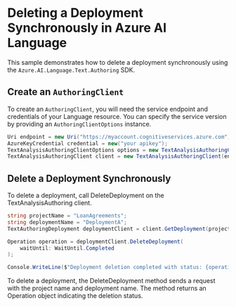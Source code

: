 # Deleting a Deployment Synchronously in Azure AI Language

This sample demonstrates how to delete a deployment synchronously using the `Azure.AI.Language.Text.Authoring` SDK.

## Create an `AuthoringClient`

To create an `AuthoringClient`, you will need the service endpoint and credentials of your Language resource. You can specify the service version by providing an `AuthoringClientOptions` instance.

```C# Snippet:CreateTextAuthoringClientForSpecificApiVersion
Uri endpoint = new Uri("https://myaccount.cognitiveservices.azure.com");
AzureKeyCredential credential = new("your apikey");
TextAnalysisAuthoringClientOptions options = new TextAnalysisAuthoringClientOptions(TextAnalysisAuthoringClientOptions.ServiceVersion.V2024_11_15_Preview);
TextAnalysisAuthoringClient client = new TextAnalysisAuthoringClient(endpoint, credential, options);
```

## Delete a Deployment Synchronously

To delete a deployment, call DeleteDeployment on the TextAnalysisAuthoring client.

```C# Snippet:Sample12_TextAuthoring_DeleteDeployment
string projectName = "LoanAgreements";
string deploymentName = "DeploymentA";
TextAuthoringDeployment deploymentClient = client.GetDeployment(projectName, deploymentName);

Operation operation = deploymentClient.DeleteDeployment(
    waitUntil: WaitUntil.Completed
);

Console.WriteLine($"Deployment deletion completed with status: {operation.GetRawResponse().Status}");
```

To delete a deployment, the DeleteDeployment method sends a request with the project name and deployment name. The method returns an Operation object indicating the deletion status.
